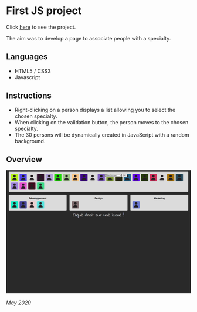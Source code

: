 # First JS project

Click [here](http://mbaguelin.eemi.tech/HTML-CSS-JS/dm-js/) to see the project.

The aim was to develop a page to associate people with a specialty.


## Languages

* HTML5 / CSS3
* Javascript


## Instructions

* Right-clicking on a person displays a list allowing you to select the chosen specialty.
* When clicking on the validation button, the person moves to the chosen specialty.
* The 30 persons will be dynamically created in JavaScript with a random background.


## Overview

![home](capture.PNG)


*May 2020*
